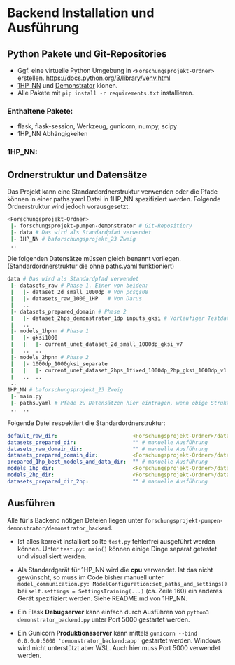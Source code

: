 # Backend Installation und Ausführung

## Python Pakete und Git-Repositories

- Ggf. eine virtuelle Python Umgebung in `<Forschungsprojekt-Ordner>` erstellen.
  https://docs.python.org/3/library/venv.html
- [1HP_NN](https://github.com/FabioTucciarone/1HP_NN/tree/baforschungsprojekt_23) und [Demonstrator](https://github.com/FabioTucciarone/forschungsprojekt-pumpen-demonstrator) klonen.
- Alle Pakete mit `pip install -r requirements.txt` installieren.

### Enthaltene Pakete:

- flask, flask-session, Werkzeug, gunicorn, numpy, scipy
- 1HP_NN Abhängigkeiten

### 1HP_NN:


## Ordnerstruktur und Datensätze

Das Projekt kann eine Standardordnerstruktur verwenden oder die Pfade können in einer paths.yaml Datei in 1HP_NN spezifiziert werden. Folgende Ordnerstruktur wird jedoch vorausgesetzt:

```bash
<Forschungsprojekt-Ordner>
 |- forschungsprojekt-pumpen-demonstrator # Git-Repositiory
 |- data # Das wird als Standardpfad verwendet
 |- 1HP_NN # baforschungsprojekt_23 Zweig
 ..
```

Die folgenden Datensätze müssen gleich benannt vorliegen.
(Standardordnerstruktur die ohne paths.yaml funktioniert)
```bash
data # Das wird als Standardpfad verwendet
 |- datasets_raw # Phase 1. Einer von beiden:
 |   |- dataset_2d_small_1000dp # Von pcsgs08
 |   |- datasets_raw_1000_1HP   # Von Darus
 |   ..
 |- datasets_prepared_domain # Phase 2
 |   |- dataset_2hps_demonstrator_1dp inputs_gksi # Vorläufiger Testdatensatz
 |   ..
 |- models_1hpnn # Phase 1
 |   |- gksi1000
 |   |   |- current_unet_dataset_2d_small_1000dp_gksi_v7
 |   ..  ..
 |- models_2hpnn # Phase 2
 |   |- 1000dp_1000gksi_separate
 |   |   |- current_unet_dataset_2hps_1fixed_1000dp_2hp_gksi_1000dp_v1
 |   ..  ..
 ..
1HP_NN # baforschungsprojekt_23 Zweig
 |- main.py 
 |- paths.yaml # Pfade zu Datensätzen hier eintragen, wenn obige Struktur nicht eingehalten!
 ..  ..
```
Folgende Datei respektiert die Standardordnerstruktur:

```yaml
default_raw_dir:                        <Forschungsprojekt-Ordner>/data/datasets_raw # Phase 1
datasets_prepared_dir:                  "" # manuelle Ausführung
datasets_raw_domain_dir:                "" # manuelle Ausführung
datasets_prepared_domain_dir:           <Forschungsprojekt-Ordner>/data/datasets_prepared_domain # Phase 2
prepared_1hp_best_models_and_data_dir:  "" # manuelle Ausführung
models_1hp_dir:                         <Forschungsprojekt-Ordner>/data/models_1hpnn # Phase 2
models_2hp_dir:                         <Forschungsprojekt-Ordner>/data/models_2hpnn # Phase 2
datasets_prepared_dir_2hp:              "" # manuelle Ausführung
```

## Ausführen
Alle für's Backend nötigen Dateien liegen unter `forschungsprojekt-pumpen-demonstrator/demonstrator_backend`.

- Ist alles korrekt installiert sollte `test.py` fehlerfrei ausgeführt werden können. Unter `test.py: main()` können einige Dinge separat getestet und visualisiert werden.

- Als Standardgerät für 1HP_NN wird die **cpu** verwendet. Ist das nicht gewünscht, so muss im Code bisher manuell unter `model_communication.py: ModelConfiguration:set_paths_and_settings()` bei `self.settings = SettingsTraining(...)` (ca. Zeile 160) ein anderes Gerät spezifiziert werden. Siehe README.md von 1HP_NN.

- Ein Flask **Debugserver** kann einfach durch Ausführen von `python3 demonstrator_backend.py` unter Port 5000 gestartet werden.

- Ein Gunicorn **Produktionsserver** kann mittels `gunicorn --bind 0.0.0.0:5000 'demonstrator_backend:app'` gestartet werden. Windows wird nicht unterstützt aber WSL. Auch hier muss Port 5000 verwendet werden.
